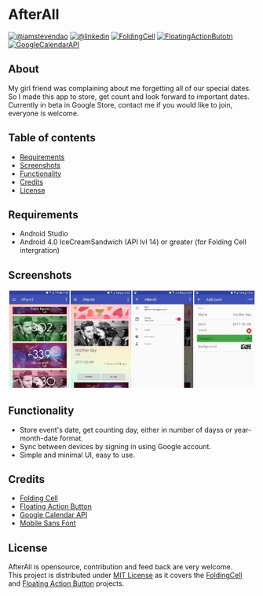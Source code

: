 # AfterAll
[![@iamstevendao](https://img.shields.io/badge/twitter-@iamstevendao-blue.svg)](https://twitter.com/iamstevendao) [![@linkedin](https://img.shields.io/badge/LinkedIn-@iamstevendao-blue.svg)](https://www.linkedin.com/in/steven-dao-b9a065127/) [![FoldingCell](https://img.shields.io/badge/github-FoldingCell-red.svg)](https://github.com/Ramotion/folding-cell-android) [![FloatingActionButotn](https://img.shields.io/badge/github-FloatingActionButton-red.svg)](https://github.com/makovkastar/FloatingActionButton) [![GoogleCalendarAPI](https://img.shields.io/badge/Google-CalendarAPI-red.svg)](https://developers.google.com/google-apps/calendar/)

## About
My girl friend was complaining about me forgetting all of our special dates. So I made this app to store, get count and look forward to important dates.  
Currently in beta in Google Store, contact me if you would like to join, everyone is welcome.

## Table of contents
- [Requirements](#requirements)
- [Screenshots](#screenshots)
- [Functionality](#functionality)
- [Credits](#credits)
- [License](#license)

## Requirements
- Android Studio
- Android 4.0 IceCreamSandwich (API lvl 14) or greater (for Folding Cell intergration)
## Screenshots
![Screenshot](screenshots/grid_screenshot.jpg)
## Functionality
- Store event's date, get counting day, either in number of dayss or year-month-date format.
- Sync between devices by signing in using Google account.
- Simple and minimal UI, easy to use.
## Credits
- [Folding Cell](https://github.com/Ramotion/folding-cell-android)
- [Floating Action Button](https://github.com/makovkastar/FloatingActionButton)
- [Google Calendar API](https://developers.google.com/google-apps/calendar/)
- [Mobile Sans Font](http://www.dafont.com/mobile-sans.font)
## License
AfterAll is opensource, contribution and feed back are very welcome.  
This project is distributed under [MIT License](https://github.com/Ramotion/folding-cell-android/blob/master/LICENSE.md) as it covers the [FoldingCell](https://github.com/Ramotion/folding-cell-android) and [Floating Action Button](https://github.com/makovkastar/FloatingActionButton) projects.

